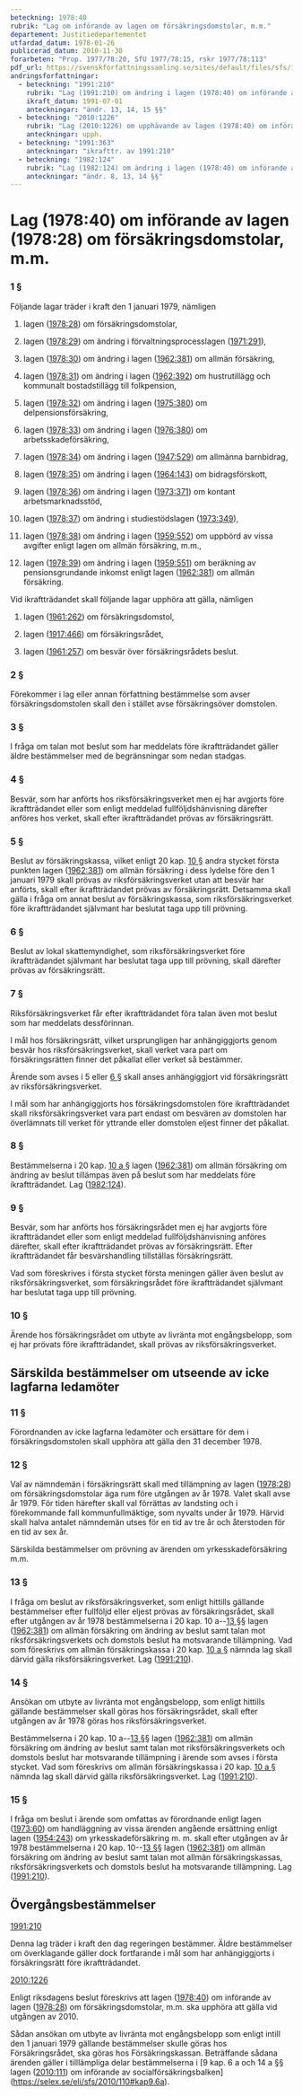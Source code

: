 ```yaml
---
beteckning: 1978:40
rubrik: "Lag om införande av lagen om försäkringsdomstolar, m.m."
departement: Justitiedepartementet
utfardad_datum: 1978-01-26
publicerad_datum: 2010-11-30
forarbeten: "Prop. 1977/78:20, SfU 1977/78:15, rskr 1977/78:113"
pdf_url: https://svenskforfattningssamling.se/sites/default/files/sfs/1978-01/SFS1978-40.pdf
andringsforfattningar:
  - beteckning: "1991:210"
    rubrik: "Lag (1991:210) om ändring i lagen (1978:40) om införande av lagen (1978:28) om försäkringsdomstolar, m.m."
    ikraft_datum: 1991-07-01
    anteckningar: "ändr. 13, 14, 15 §§"
  - beteckning: "2010:1226"
    rubrik: "Lag (2010:1226) om upphävande av lagen (1978:40) om införande av lagen (1978:28) om försäkringsdomstolar, m.m."
    anteckningar: upph.
  - beteckning: "1991:363"
    anteckningar: "ikrafttr. av 1991:210"
  - beteckning: "1982:124"
    rubrik: "Lag (1982:124) om ändring i lagen (1978:40) om införande av lagen (1978:28) om försäkringsdomstolar, m.m."
    anteckningar: "ändr. 8, 13, 14 §§"
---
```


# Lag (1978:40) om införande av lagen (1978:28) om försäkringsdomstolar, m.m.

### 1 §

Följande lagar träder i kraft den 1 januari 1979, nämligen

1. lagen ([1978:28](https://selex.se/eli/sfs/1978/28)) om försäkringsdomstolar,

2. lagen ([1978:29](https://selex.se/eli/sfs/1978/29)) om ändring i förvaltningsprocesslagen ([1971:291](https://selex.se/eli/sfs/1971/291)),

3. lagen ([1978:30](https://selex.se/eli/sfs/1978/30)) om ändring i lagen ([1962:381](https://selex.se/eli/sfs/1962/381)) om allmän försäkring,

4. lagen ([1978:31](https://selex.se/eli/sfs/1978/31)) om ändring i lagen ([1962:392](https://selex.se/eli/sfs/1962/392)) om hustrutillägg och kommunalt bostadstillägg till folkpension,

5. lagen ([1978:32](https://selex.se/eli/sfs/1978/32)) om ändring i lagen ([1975:380](https://selex.se/eli/sfs/1975/380)) om delpensionsförsäkring,

6. lagen ([1978:33](https://selex.se/eli/sfs/1978/33)) om ändring i lagen ([1976:380](https://selex.se/eli/sfs/1976/380)) om arbetsskadeförsäkring,

7. lagen ([1978:34](https://selex.se/eli/sfs/1978/34)) om ändring i lagen ([1947:529](https://selex.se/eli/sfs/1947/529)) om allmänna barnbidrag,

8. lagen ([1978:35](https://selex.se/eli/sfs/1978/35)) om ändring i lagen ([1964:143](https://selex.se/eli/sfs/1964/143)) om bidragsförskott,

9. lagen ([1978:36](https://selex.se/eli/sfs/1978/36)) om ändring i lagen ([1973:371](https://selex.se/eli/sfs/1973/371)) om kontant arbetsmarknadsstöd,

10. lagen ([1978:37](https://selex.se/eli/sfs/1978/37)) om ändring i studiestödslagen ([1973:349](https://selex.se/eli/sfs/1973/349)),

11. lagen ([1978:38](https://selex.se/eli/sfs/1978/38)) om ändring i lagen ([1959:552](https://selex.se/eli/sfs/1959/552)) om uppbörd av vissa avgifter enligt lagen om allmän försäkring, m.m.,

12. lagen ([1978:39](https://selex.se/eli/sfs/1978/39)) om ändring i lagen ([1959:551](https://selex.se/eli/sfs/1959/551)) om beräkning av pensionsgrundande inkomst enligt lagen ([1962:381](https://selex.se/eli/sfs/1962/381)) om allmän försäkring.

Vid ikraftträdandet skall följande lagar upphöra att gälla, nämligen

1. lagen ([1961:262](https://selex.se/eli/sfs/1961/262)) om försäkringsdomstol,

2. lagen ([1917:466](https://selex.se/eli/sfs/1917/466)) om försäkringsrådet,

3. lagen ([1961:257](https://selex.se/eli/sfs/1961/257)) om besvär över försäkringsrådets beslut.

### 2 §

Förekommer i lag eller annan författning bestämmelse som avser försäkringsdomstolen skall den i stället avse försäkringsöver domstolen.

### 3 §

I fråga om talan mot beslut som har meddelats före ikraftträdandet gäller äldre bestämmelser med de begränsningar som nedan stadgas.

### 4 §

Besvär, som har anförts hos riksförsäkringsverket men ej har avgjorts före ikraftträdandet eller som enligt meddelad fullföljdshänvisning därefter anföres hos verket, skall efter ikraftträdandet prövas av försäkringsrätt.

### 5 §

Beslut av försäkringskassa, vilket enligt 20 kap. [10 §](#kap20.10) andra stycket första punkten lagen ([1962:381](https://selex.se/eli/sfs/1962/381)) om allmän försäkring i dess lydelse före den 1 januari 1979 skall prövas av riksförsäkringsverket utan att besvär har anförts, skall efter ikraftträdandet prövas av försäkringsrätt. Detsamma skall gälla i fråga om annat beslut av försäkringskassa, som riksförsäkringsverket före ikraftträdandet självmant har beslutat taga upp till prövning.

### 6 §

Beslut av lokal skattemyndighet, som riksförsäkringsverket före ikraftträdandet självmant har beslutat taga upp till prövning, skall därefter prövas av försäkringsrätt.

### 7 §

Riksförsäkringsverket får efter ikraftträdandet föra talan även mot beslut som har meddelats dessförinnan.

I mål hos försäkringsrätt, vilket ursprungligen har anhängiggjorts genom besvär hos riksförsäkringsverket, skall verket vara part om försäkringsrätten finner det påkallat eller verket så bestämmer.

Ärende som avses i 5 eller [6 §](#6) skall anses anhängiggjort vid försäkringsrätt av riksförsäkringsverket.

I mål som har anhängiggjorts hos försäkringsdomstolen före ikraftträdandet skall riksförsäkringsverket vara part endast om besvären av domstolen har överlämnats till verket för yttrande eller domstolen eljest finner det påkallat.

### 8 §

Bestämmelserna i 20 kap. [10 a §](#kap20.10a) lagen ([1962:381](https://selex.se/eli/sfs/1962/381)) om allmän försäkring om ändring av beslut tillämpas även på beslut som har meddelats före ikraftträdandet. Lag ([1982:124](https://selex.se/eli/sfs/1982/124)).

### 9 §

Besvär, som har anförts hos försäkringsrådet men ej har avgjorts före ikraftträdandet eller som enligt meddelad fullföljdshänvisning anföres därefter, skall efter ikraftträdandet prövas av försäkringsrätt. Efter ikraftträdandet får besvärshandling tillställas försäkringsrätt.

Vad som föreskrives i första stycket första meningen gäller även beslut av riksförsäkringsverket, som försäkringsrådet före ikraftträdandet självmant har beslutat taga upp till prövning.

### 10 §

Ärende hos försäkringsrådet om utbyte av livränta mot engångsbelopp, som ej har prövats före ikraftträdandet, skall prövas av riksförsäkringsverket.

## Särskilda bestämmelser om utseende av icke lagfarna ledamöter

### 11 §

Förordnanden av icke lagfarna ledamöter och ersättare för dem i försäkringsdomstolen skall upphöra att gälla den 31 december 1978.

### 12 §

Val av nämndemän i försäkringsrätt skall med tillämpning av lagen ([1978:28](https://selex.se/eli/sfs/1978/28)) om försäkringsdomstolar äga rum före utgången av år 1978. Valet skall avse år 1979. För tiden härefter skall val förrättas av landsting och i förekommande fall kommunfullmäktige, som nyvalts under år 1979. Härvid skall halva antalet nämndemän utses för en tid av tre år och återstoden för en tid av sex år.

Särskilda bestämmelser om prövning av ärenden om yrkesskadeförsäkring m.m.

### 13 §

I fråga om beslut av riksförsäkringsverket, som enligt hittills gällande bestämmelser efter fullföljd eller eljest prövas av försäkringsrådet, skall efter utgången av år 1978 bestämmelserna i 20 kap. 10 a--[13 §](#13)§ lagen ([1962:381](https://selex.se/eli/sfs/1962/381)) om allmän försäkring om ändring av beslut samt talan mot riksförsäkringsverkets och domstols beslut ha motsvarande tillämpning. Vad som föreskrivs om allmän försäkringskassa i 20 kap. [10 a §](#kap20.10a) nämnda lag skall därvid gälla riksförsäkringsverket. Lag ([1991:210](https://selex.se/eli/sfs/1991/210)).

### 14 §

Ansökan om utbyte av livränta mot engångsbelopp, som enligt hittills gällande bestämmelser skall göras hos försäkringsrådet, skall efter utgången av år 1978 göras hos riksförsäkringsverket.

Bestämmelserna i 20 kap. 10 a--[13 §](#13)§ lagen ([1962:381](https://selex.se/eli/sfs/1962/381)) om allmän försäkring om ändring av beslut samt talan mot riksförsäkringsverkets och domstols beslut har motsvarande tillämpning i ärende som avses i första stycket. Vad som föreskrivs om allmän försäkringskassa i 20 kap. [10 a §](#kap20.10a) nämnda lag skall därvid gälla riksförsäkringsverket. Lag ([1991:210](https://selex.se/eli/sfs/1991/210)).

### 15 §

I fråga om beslut i ärende som omfattas av förordnande enligt lagen ([1973:60](https://selex.se/eli/sfs/1973/60)) om handläggning av vissa ärenden angående ersättning enligt lagen ([1954:243](https://selex.se/eli/sfs/1954/243)) om yrkesskadeförsäkring m. m. skall efter utgången av år 1978 bestämmelserna i 20 kap. 10--[13 §](#13)§ lagen ([1962:381](https://selex.se/eli/sfs/1962/381)) om allmän försäkring om ändring av beslut samt talan mot allmän försäkringskassas, riksförsäkringsverkets och domstols beslut ha motsvarande tillämpning. Lag ([1991:210](https://selex.se/eli/sfs/1991/210)).

## Övergångsbestämmelser

[1991:210](https://selex.se/eli/sfs/1991/210)

Denna lag träder i kraft den dag regeringen bestämmer. Äldre bestämmelser om överklagande gäller dock fortfarande i mål som har anhängiggjorts i försäkringsrätt före ikraftträdandet.

[2010:1226](https://selex.se/eli/sfs/2010/1226)

Enligt riksdagens beslut föreskrivs att lagen ([1978:40](https://selex.se/eli/sfs/1978/40)) om införande av lagen ([1978:28](https://selex.se/eli/sfs/1978/28)) om försäkringsdomstolar, m.m. ska upphöra att gälla vid utgången av 2010.

Sådan ansökan om utbyte av livränta mot engångsbelopp som enligt intill den 1 januari 1979 gällande bestämmelser skulle göras hos Försäkringsrådet, ska göras hos Försäkringskassan. Beträffande sådana ärenden gäller i tilllämpliga delar bestämmelserna i [9 kap. 6 a och 14 a §§ lagen ([2010:111](https://selex.se/eli/sfs/2010/111)) om införande av socialförsäkringsbalken](https://selex.se/eli/sfs/2010/110#kap9.6a).